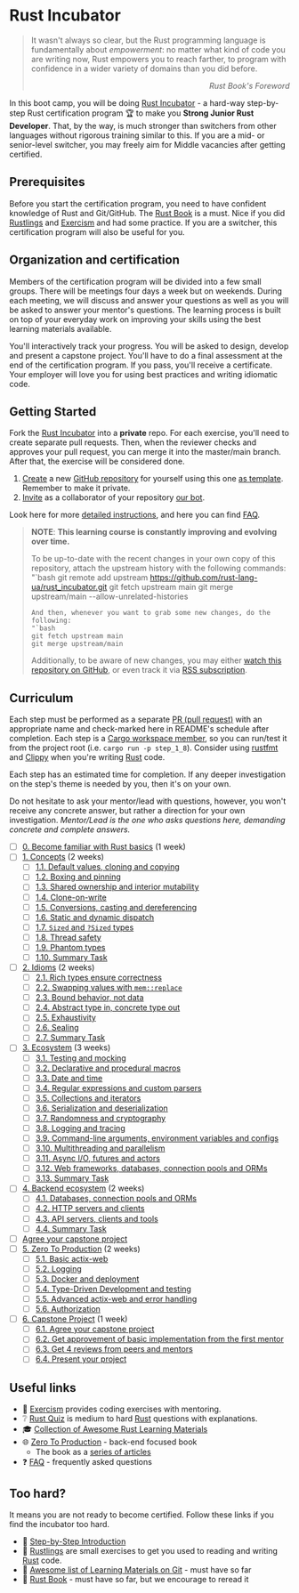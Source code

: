 Rust Incubator
==============

> It wasn't always so clear, but the Rust programming language is fundamentally about _empowerment_: no matter what kind of code you are writing now, Rust empowers you to reach farther, to program with confidence in a wider variety of domains than you did before.
_<div align="right">Rust Book's Foreword</div>_

In this boot camp, you will be doing [Rust Incubator](https://github.com/rust-lang-ua/rust_incubator) -
a hard-way step-by-step Rust certification program 🏆 to make you **Strong Junior Rust Developer**. That, by the way, is much stronger than switchers from other languages without rigorous training similar to this. If you are a mid- or senior-level switcher, you may freely aim for Middle vacancies after getting certified.

## Prerequisites

Before you start the certification program, you need to have confident knowledge of Rust and Git/GitHub. The [Rust Book] is a must. Nice if you did [Rustlings] and [Exercism] and had some practice. If you are a switcher, this certification program will also be useful for you.

## Organization and certification

Members of the certification program will be divided into a few small groups. There will be meetings four days a week but on weekends. During each meeting, we will discuss and answer your questions as well as you will be asked to answer your mentor's questions. The learning process is built on top of your everyday work on improving your skills using the best learning materials available.

You'll interactively track your progress. You will be asked to design, develop and present a capstone project. You'll have to do a final assessment at the end of the certification program. If you pass, you'll receive a certificate. Your employer will love you for using best practices and writing idiomatic code.

## Getting Started

Fork the [Rust Incubator](https://github.com/rust-lang-ua/rust_incubator) into a **private** repo. For each exercise, you'll need to create separate pull requests. Then, when the reviewer checks and approves your pull request, you can merge it into the master/main branch. After that, the exercise will be considered done.

1. [Create][1] a new [GitHub repository] for yourself using this one [as template][11]. Remember to make it private.
2. [Invite][12] as a collaborator of your repository [our bot][bot].

Look here for more [detailed instructions][how to start], and here you can find [FAQ].

> __NOTE__: __This learning course is constantly improving and evolving over time.__
>
> To be up-to-date with the recent changes in your own copy of this repository, attach the upstream history with the following commands:
> "`bash
> git remote add upstream https://github.com/rust-lang-ua/rust_incubator.git
> git fetch upstream main
> git merge upstream/main --allow-unrelated-histories
> ```
> And then, whenever you want to grab some new changes, do the following:
> "`bash
> git fetch upstream main
> git merge upstream/main
> ```
> Additionally, to be aware of new changes, you may either [watch this repository on GitHub][2], or even track it via [RSS subscription].

## Curriculum

Each step must be performed as a separate [PR (pull request)][PR] with an appropriate name and check-marked here in README's schedule after completion. Each step is a [Cargo workspace member][13], so you can run/test it from the project root (i.e. `cargo run -p step_1_8`). Consider using [rustfmt] and [Clippy] when you're writing [Rust] code.

Each step has an estimated time for completion. If any deeper investigation on the step's theme is needed by you, then it's on your own.

Do not hesitate to ask your mentor/lead with questions, however, you won't receive any concrete answer, but rather a direction for your own investigation. _Mentor/Lead is the one who asks questions here, demanding concrete and complete answers._

- [ ] [0. Become familiar with Rust basics][Step 0] (1 week)
- [ ] [1. Concepts][Step 1] (2 weeks)
    - [ ] [1.1. Default values, cloning and copying][Step 1.1]
    - [ ] [1.2. Boxing and pinning][Step 1.2]
    - [ ] [1.3. Shared ownership and interior mutability][Step 1.3]
    - [ ] [1.4. Clone-on-write][Step 1.4]
    - [ ] [1.5. Conversions, casting and dereferencing][Step 1.5]
    - [ ] [1.6. Static and dynamic dispatch][Step 1.6]
    - [ ] [1.7. `Sized` and `?Sized` types][Step 1.7]
    - [ ] [1.8. Thread safety][Step 1.8]
    - [ ] [1.9. Phantom types][Step 1.9]
    - [ ] [1.10. Summary Task][Step 1 Summary Task]
- [ ] [2. Idioms][Step 2] (2 weeks)
    - [ ] [2.1. Rich types ensure correctness][Step 2.1]
    - [ ] [2.2. Swapping values with `mem::replace`][Step 2.2]
    - [ ] [2.3. Bound behavior, not data][Step 2.3]
    - [ ] [2.4. Abstract type in, concrete type out][Step 2.4]
    - [ ] [2.5. Exhaustivity][Step 2.5]
    - [ ] [2.6. Sealing][Step 2.6]
    - [ ] [2.7. Summary Task][Step 2 Summary Task]
- [ ] [3. Ecosystem][Step 3] (3 weeks)
    - [ ] [3.1. Testing and mocking][Step 3.1]
    - [ ] [3.2. Declarative and procedural macros][Step 3.2]
    - [ ] [3.3. Date and time][Step 3.3]
    - [ ] [3.4. Regular expressions and custom parsers][Step 3.4]
    - [ ] [3.5. Collections and iterators][Step 3.5]
    - [ ] [3.6. Serialization and deserialization][Step 3.6]
    - [ ] [3.7. Randomness and cryptography][Step 3.7]
    - [ ] [3.8. Logging and tracing][Step 3.8]
    - [ ] [3.9. Command-line arguments, environment variables and configs][Step 3.9]
    - [ ] [3.10. Multithreading and parallelism][Step 3.10]
    - [ ] [3.11. Async I/O, futures and actors][Step 3.11]
    - [ ] [3.12. Web frameworks, databases, connection pools and ORMs][Step 3.12]
    - [ ] [3.13. Summary Task][Step 3 Summary Task]
- [ ] [4. Backend ecosystem][Step 4] (2 weeks)
    - [ ] [4.1. Databases, connection pools and ORMs][Step 4.1]
    - [ ] [4.2. HTTP servers and clients][Step 4.2]
    - [ ] [4.3. API servers, clients and tools][Step 4.3]
    - [ ] [4.4. Summary Task][Step 4 Summary Task]
- [ ] [Agree your capstone project][Step 6.1]
- [ ] [5. Zero To Production][Step 5] (2 weeks)
    - [ ] [5.1. Basic actix-web][Step 5.1]
    - [ ] [5.2. Logging][Step 5.2]
    - [ ] [5.3. Docker and deployment][Step 5.3]
    - [ ] [5.4. Type-Driven Development and testing][Step 5.4]
    - [ ] [5.5. Advanced actix-web and error handling][Step 5.5]
    - [ ] [5.6. Authorization][Step 5.6]
- [ ] [6. Capstone Project][Step 6] (1 week)
    - [ ] [6.1. Agree your capstone project][Step 6.1]
    - [ ] [6.2. Get approvement of basic implementation from the first mentor][Step 6.2]
    - [ ] [6.3. Get 4 reviews from peers and mentors][Step 6.3]
    - [ ] [6.4. Present your project][Step 6.4]

## Useful links

- :school: [Exercism] provides coding exercises with mentoring.
- :grey_question: [Rust Quiz] is medium to hard [Rust] questions with explanations.
- :mortar_board: [Collection of Awesome Rust Learning Materials](https://github.com/rust-lang-ua/learn_rust_together/blob/master/learn.md)
- :globe_with_meridians: [Zero To Production] - back-end focused book
  - The book as a [series of articles][Zero To Production as a series of articles]
- :question: [FAQ](./faq.md) - frequently asked questions

## Too hard?

It means you are not ready to become certified. Follow these links if you find the incubator too hard.

- :footprints:️ [Step-by-Step Introduction]
- :baby: [Rustlings] are small exercises to get you used to reading and writing [Rust] code.
- :file_folder: [Awesome list of Learning Materials on Git](https://github.com/Learn-Together-Pro/LearnGitTogether) - must have so far
- :blue_book: [Rust Book] - must have so far, but we encourage to reread it


[Step 0]: 0_basics
[Step 1]: 1_concepts
[Step 1.1]: 1_concepts/1_1_default_clone_copy
[Step 1.2]: 1_concepts/1_2_box_pin
[Step 1.3]: 1_concepts/1_3_rc_cell
[Step 1.4]: 1_concepts/1_4_cow
[Step 1.5]: 1_concepts/1_5_convert_cast_deref
[Step 1.6]: 1_concepts/1_6_dispatch
[Step 1.7]: 1_concepts/1_7_sized
[Step 1.8]: 1_concepts/1_8_thread_safety
[Step 1.9]: 1_concepts/1_9_phantom
[Step 1 Summary Task]: 1_concepts/README.md#task
[Step 2]: 2_idioms
[Step 2.1]: 2_idioms/2_1_type_safety
[Step 2.2]: 2_idioms/2_2_mem_replace
[Step 2.3]: 2_idioms/2_3_bound_impl
[Step 2.4]: 2_idioms/2_4_generic_in_type_out
[Step 2.5]: 2_idioms/2_5_exhaustivity
[Step 2.6]: 2_idioms/2_6_sealing
[Step 2 Summary Task]: 2_idioms/README.md#task
[Step 3]: 3_ecosystem
[Step 3.1]: 3_ecosystem/3_1_testing
[Step 3.2]: 3_ecosystem/3_2_macro
[Step 3.3]: 3_ecosystem/3_3_date_time
[Step 3.4]: 3_ecosystem/3_4_regex_parsing
[Step 3.5]: 3_ecosystem/3_5_collections
[Step 3.6]: 3_ecosystem/3_6_serde
[Step 3.7]: 3_ecosystem/3_7_rand_crypto
[Step 3.8]: 3_ecosystem/3_8_log
[Step 3.9]: 3_ecosystem/3_9_cmd_env_conf
[Step 3.10]: 3_ecosystem/3_10_threads
[Step 3.11]: 3_ecosystem/3_11_async
[Step 3.12]: 3_ecosystem/3_12_web_db
[Step 3 Summary Task]: 3_ecosystem/README.md#task
[Step 4]: 4_backend
[Step 4.1]: 4_backend/4_1_db
[Step 4.2]: 4_backend/4_2_http
[Step 4.3]: 4_backend/4_3_api
[Step 4 Summary Task]: 4_backend/README.md#task
[Step 5]: 5_zero2prod
[Step 5.1]: 5_zero2prod/3_chapter
[Step 5.2]: 5_zero2prod/4_chapter
[Step 5.3]: 5_zero2prod/5_chapter
[Step 5.4]: 5_zero2prod/6_chapter
[Step 5.5]: 5_zero2prod/7_chapter
[Step 5.6]: 5_zero2prod/10_chapter
[Step 6]: 6_project
[Step 6.1]: 6_project/README.md#choose-your-capstone-project
[Step 6.2]: 6_project/README.md#choose-your-capstone-project
[Step 6.3]: 6_project/README.md#choose-your-capstone-project
[Step 6.4]: 6_project/README.md#choose-your-capstone-project

[Awesome Rust]: https://github.com/rust-unofficial/awesome-rust
[Baby Steps]: http://smallcultfollowing.com/babysteps
[Cargo]: https://github.com/rust-lang/cargo
[Cargo Book]: https://doc.rust-lang.org/cargo
[Cheats.rs]: https://cheats.rs
[CLion]: https://www.jetbrains.com/clion
[Clippy]: https://github.com/rust-lang/rust-clippy
[Effective Rust]: https://www.lurklurk.org/effective-rust
[GitHub repository]: https://help.github.com/articles/github-glossary/#repository
[IntelliJ IDEA]: https://www.jetbrains.com/idea
[IntelliJ Rust]: https://intellij-rust.github.io
[IntelliJ Toml]: https://plugins.jetbrains.com/plugin/8195-toml
[PR]: https://help.github.com/articles/github-glossary/#pull-request
[RSS subscription]: https://github.com/rust-lang-ua/rust_incubator/commits/master.atom
[Rust]: https://www.rust-lang.org
[Rust 2018]: https://doc.rust-lang.org/edition-guide/rust-2018/index.html
[Rust 2021]: https://doc.rust-lang.org/edition-guide/rust-2021/index.html
[Rust API Guidelines]: https://rust-lang.github.io/api-guidelines
[Rust Book]: https://doc.rust-lang.org/book
[Rust By Example]: https://doc.rust-lang.org/rust-by-example
[Rust Cookbook]: https://rust-lang-nursery.github.io/rust-cookbook
[Rust Design Patterns]: https://rust-unofficial.github.io/patterns
[Rust Edition Guide]: https://doc.rust-lang.org/edition-guide
[Rust FAQ]: https://prev.rust-lang.org/faq.html
[Exercism]: https://exercism.org/tracks/rust
[Rust Playground]: https://play.rust-lang.org
[Rust Quiz]: https://github.com/dtolnay/rust-quiz
[Rust Reference]: https://doc.rust-lang.org/reference
[Rust std lib]: https://doc.rust-lang.org/std
[Rust SVG Cheatsheet]: https://www.breakdown-notes.com/make/load/rust_cs_canvas/true
[Rustdoc Book]: https://doc.rust-lang.org/rustdoc
[rustfmt]: https://github.com/rust-lang/rustfmt

[Rustlings]: https://github.com/rust-lang/rustlings
[rustup]: https://rustup.rs
[This Week in Rust]: https://this-week-in-rust.org
[Step-by-Step Introduction]: https://github.com/rust-lang-ua/learn_rust_together/blob/master/introduction.md
[bot]: https://github.com/1tbot
[Zero To Production]: https://www.zero2prod.com/index.html?country=Ukraine&discount_code=EEU60
[Zero To Production as a series of articles]: ./backend_book.md
[Rust Book]: https://doc.rust-lang.org/book/title-page.html
[how to start]: ./how_to_start.md
[FAQ]: ./faq.md

[1]: https://github.com/rust-lang-ua/rust_incubator/generate
[2]: https://github.com/rust-lang-ua/rust_incubator/subscription
[11]: https://help.github.com/en/articles/creating-a-repository-from-a-template
[12]: https://help.github.com/en/articles/inviting-collaborators-to-a-personal-repository
[13]: https://doc.rust-lang.org/book/ch14-03-cargo-workspaces.html
